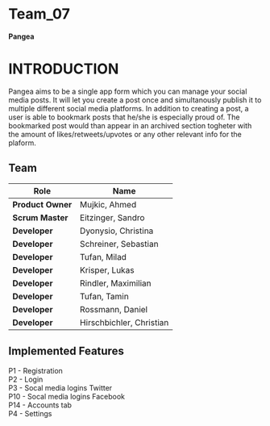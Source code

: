 # Team_07


**Pangea** 


# INTRODUCTION

Pangea aims to be a single app form which you can manage your social media posts. It will let you create a post once and simultanously publish it to multiple different social media platforms. In addition to creating a post, a user is able to bookmark posts that he/she is especially proud of. The bookmarked post would than appear in an archived section togheter with the amount of likes/retweets/upvotes or any other relevant info for the plaform. 

## Team
| Role | Name |
| ---- | ---- |
| **Product Owner** | Mujkic, Ahmed |
| **Scrum Master** | Eitzinger, Sandro |
| **Developer** | Dyonysio, Christina |
| **Developer** | Schreiner, Sebastian |
| **Developer** | Tufan, Milad |
| **Developer** | Krisper, Lukas |
| **Developer** | Rindler, Maximilian |
| **Developer** | Tufan, Tamin |
| **Developer** | Rossmann, Daniel |
| **Developer** | Hirschbichler, Christian |


## Implemented Features

P1 - Registration  
P2 - Login  
P3 - Socal media logins Twitter  
P10 - Socal media logins Facebook  
P14 - Accounts tab  
P4 - Settings  
